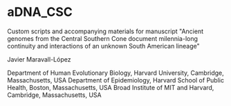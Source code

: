 # aDNA_CSC
Custom scripts and accompanying materials for manuscript "Ancient genomes from the Central Southern Cone document milennia-long continuity and interactions of an unknown South American lineage" 

Javier Maravall-López

Department of Human Evolutionary Biology, Harvard University, Cambridge, Massachusetts, USA
Department of Epidemiology, Harvard School of Public Health, Boston, Massachusetts, USA
Broad Institute of MIT and Harvard, Cambridge, Massachusetts, USA
